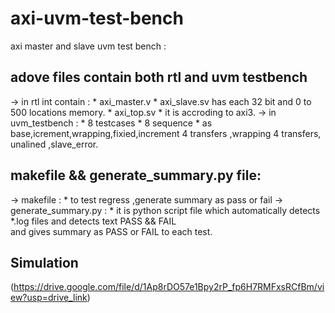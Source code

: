 # axi-uvm-test-bench
axi master and slave uvm test bench  :
## adove files contain both rtl and uvm testbench
-> in rtl int contain :
    * axi_master.v
    * axi_slave.sv
         has  each   32 bit and 0 to 500 locations  memory.
    * axi_top.sv
    * it is accroding to axi3.
-> in uvm_testbench :
    * 8 testcases
    * 8 sequence
      * as  base,icrement,wrapping,fixied,increment 4 transfers ,wrapping 4 transfers, unalined ,slave_error.
## makefile && generate_summary.py file:
   -> makefile :
      * to test regress ,generate summary as pass or fail
   -> generate_summary.py :
       * it is python script file which automatically detects *.log files and detects text PASS && FAIL  
       and gives summary as PASS or FAIL to each test.
## Simulation
   (https://drive.google.com/file/d/1Ap8rDO57e1Bpy2rP_fp6H7RMFxsRCfBm/view?usp=drive_link)
